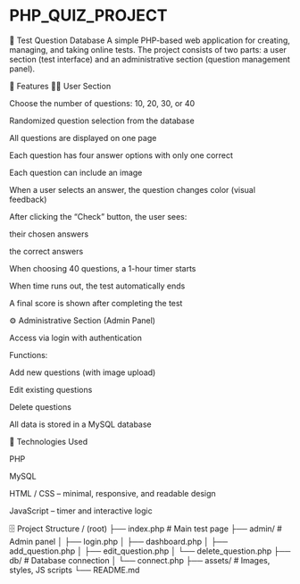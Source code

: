 # PHP_QUIZ_PROJECT
🧠 Test Question Database  A simple PHP-based web application for creating, managing, and taking online tests. The project consists of two parts: a user section (test interface) and an administrative section (question management panel).

🎯 Features
🧍‍♀️ User Section

Choose the number of questions: 10, 20, 30, or 40

Randomized question selection from the database

All questions are displayed on one page

Each question has four answer options with only one correct

Each question can include an image

When a user selects an answer, the question changes color (visual feedback)

After clicking the “Check” button, the user sees:

their chosen answers

the correct answers

When choosing 40 questions, a 1-hour timer starts

When time runs out, the test automatically ends

A final score is shown after completing the test

⚙️ Administrative Section (Admin Panel)

Access via login with authentication

Functions:

Add new questions (with image upload)

Edit existing questions

Delete questions

All data is stored in a MySQL database

🧩 Technologies Used

PHP

MySQL

HTML / CSS – minimal, responsive, and readable design

JavaScript – timer and interactive logic

🗄️ Project Structure
/ (root)
├── index.php              # Main test page
├── admin/                 # Admin panel
│   ├── login.php
│   ├── dashboard.php
│   ├── add_question.php
│   ├── edit_question.php
│   └── delete_question.php
├── db/                    # Database connection
│   └── connect.php
├── assets/                # Images, styles, JS scripts
└── README.md
